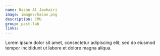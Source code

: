 ```yaml
---
name: Hasan Al Jawhairi
image: images/hasan.png
description: CMU
group: past-lab
links:
---
```


Lorem ipsum dolor sit amet, consectetur adipiscing elit, sed do eiusmod tempor incididunt ut labore et dolore magna aliqua.
